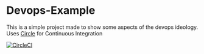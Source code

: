 # Devops-Example

This is a simple project made to show some aspects of the devops ideology. Uses [Circle](https://circleci.com/) for Continuous Integration

[![CircleCI](https://circleci.com/gh/Arsh25/devops-intro.svg?style=svg)](https://circleci.com/gh/Arsh25/devops-intro)